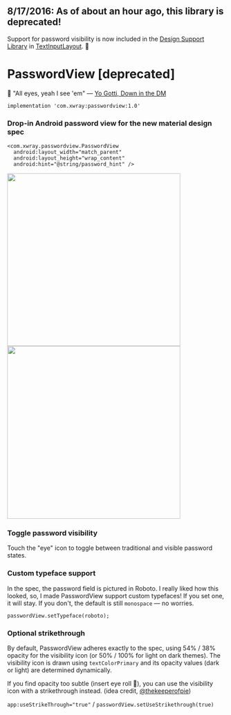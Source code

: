 ## 8/17/2016: As of about an hour ago, this library is deprecated!  
Support for password visibility is now included in the 
[Design Support Library](https://developer.android.com/topic/libraries/support-library/revisions.html) in [TextInputLayout](https://developer.android.com/reference/android/support/design/widget/TextInputLayout.html). :tada:


# PasswordView [deprecated]

:eyes: "All eyes, yeah I see 'em" — [Yo Gotti, Down in the DM](https://genius.com/Yo-gotti-down-in-the-dm-lyrics)

`implementation 'com.xwray:passwordview:1.0'`

### Drop-in Android password view for the new material design spec
    <com.xwray.passwordview.PasswordView
      android:layout_width="match_parent"
      android:layout_height="wrap_content"
      android:hint="@string/password_hint" />

<img src="http://i.imgur.com/k6McHxN.png" width="400px" /><img src="http://i.imgur.com/oO3jBPP.png" width="400px" />

### Toggle password visibility
Touch the "eye" icon to toggle between traditional and visible password states.

### Custom typeface support
In the spec, the password field is pictured in Roboto. I really liked how this looked, so, I made PasswordView support custom typefaces!  If you set one, it will stay. If you don't, the default is still `monospace` — no worries.

`passwordView.setTypeface(roboto);`

### Optional strikethrough
By default, PasswordView adheres exactly to the spec, using 54% / 38% opacity for the visibility icon (or 50% / 100% for light on dark themes).  The visibility icon is drawn using `textColorPrimary` and its opacity values (dark or light) are determined dynamically.

If you find opacity too subtle (insert eye roll :eyes:), you can use the visibility icon with a strikethrough instead.
(idea credit, [@thekeeperofpie](https://github.com/TheKeeperOfPie))

`app:useStrikeThrough="true"` /  `passwordView.setUseStrikethrough(true)`
